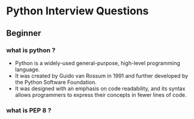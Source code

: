 # Python Interview Questions

## Beginner

### what is python ?
- Python is a widely-used general-purpose, high-level programming language.
- It was created by Guido van Rossum in 1991 and further developed by the Python Software Foundation.
- It was designed with an emphasis on code readability, and its syntax allows programmers to express their concepts in fewer lines of code.


### what is PEP 8 ?